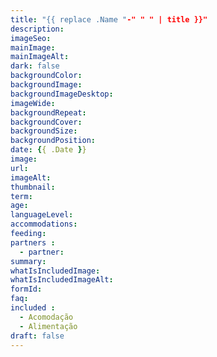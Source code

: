 ```yaml
---
title: "{{ replace .Name "-" " " | title }}"
description:
imageSeo:
mainImage:
mainImageAlt:
dark: false
backgroundColor:
backgroundImage:
backgroundImageDesktop:
imageWide:
backgroundRepeat:
backgroundCover:
backgroundSize:
backgroundPosition:
date: {{ .Date }}
image:
url:
imageAlt:
thumbnail:
term:
age:
languageLevel:
accommodations:
feeding:
partners :
  - partner:
summary:
whatIsIncludedImage:
whatIsIncludedImageAlt:
formId:
faq:
included :
  - Acomodação
  - Alimentação
draft: false
---
```

